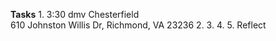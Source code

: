 **Tasks**
	1. 3:30 dmv Chesterfield  
610 Johnston Willis Dr, Richmond, VA 23236
	2.
	3.
	4.
	5.
Reflect 
